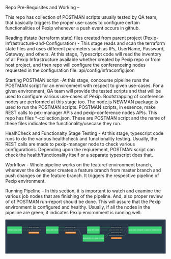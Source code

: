 Repo Pre-Requisites and Working –

This repo has collection of POSTMAN scripts usually tested by QA team, that basically triggers the proper use-cases to configure certain functionalities of Pexip  whenever a push
event occurs in github.

Reading tfstate (terraform state) files created from parent project (Pexip-Infrastructure-and-Configuration) - This stage reads and scan the terraform state files and uses different parameters such as IPs, UserName, Password, Gateway, and others.
At this stage, Typescript code will read the inventory of all Pexip Infrastructure available whether created by Pexip repo or from host project, and then repo will configure the
conferenceing nodes requested in the configuration file: api/config/infraconfig.json

Starting POSTMAN script –At this stage, concourse pipeline runs the POSTMAN script for an environment with respect to given use-cases. For a given environment, QA team will provide the tested scripts and that will be used to configure various use-cases of Pexip.
Bootstrapping of conference nodes are performed at this stage too. The node.js NEWMAN package is used to run the POSTMAN scripts. POSTMAN scripts, in essence, make REST calls to pex-manager APIs and pexip-conference nodes APIs.
This repo has files *-collection.json. These are POSTMAN script and the name of these files indicates the functionality/usecase they run.


HealhCheck and Functionalty Stage Testing - At this stage, typescript code runs to do the various healthcheck and functionality testing. Usually, the REST calls are made to pexip-manager node to check various
configurations. Depending upon the reqiurement, POSTMAN script can check the health/functionality itself or a separate typescript does that.

Workflow -
Whole pipeline works on the feature/ environment branch, whenever the developer creates a feature branch from master branch and push changes on the feature branch. It
triggers the respective pipeline of Pexip environment.

Running Pipeline –
In this  section, it is  important to watch and examine the various job nodes that are finishing of the pipeline. And, also proper review of of POSTMAN run-report should be done. This will assure that the Pexip environment is
configured and healthy. Usually, if all the nodes in the pipeline are green; it indicates Pexip environment is running well.

![](pipeline.png)